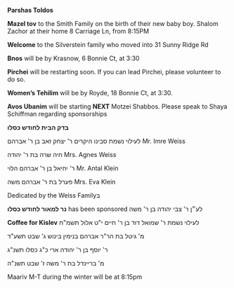 **Parshas Toldos**

**Mazel tov** to the Smith Family on the birth of their new baby boy. Shalom Zachor at
their home 8 Carriage Ln, from 8:15PM

**Welcome** to the Silverstein family who moved into 31 Sunny Ridge Rd

**Bnos**  will be by Krasnow, 6 Bonnie Ct, at 3:30

**Pirchei** will be restarting soon. If you can lead Pirchei, please volunteer 
to do so. 

**Women’s Tehilim** will be by Royde, 18 Bonnie Ct, at 3:30.

**Avos Ubanim** will be starting **NEXT** Motzei Shabbos. Please speak to Shaya
Schiffman regarding sponsorships

**בדק הבית לחודש כסלו**

לעילוי נשמת סבינו היקרים
ר' יצחק זאב בן ר' אברהם
Mr. Imre Weiss

חיה שרה בת ר' יהודה
Mrs. Agnes Weiss

ר' יחיאל בן ר' אברהם הלוי
Mr. Antal Klein

פערל בת ר' אברהם משה
Mrs. Eva Klein

Dedicated by the Weiss Familyבּ

**נר למאור לחודשׁ כסלו** has been sponsored לע״ן 
 ר' צבי יהודה בן ר' משה

**Coffee for Kislev**  לעילוי 
נשמת 
ר' שמואל דוד בן ר' חיים
י"ט אלול תשמ"ח

מ' גיטל בת הר"ר אברהם בנימין
בינוש
ג' שבט תשע"ד

ר' יוסף בן ר' יהודה ארי
כ"ג כסלו תשנ"ג

מ' בריינדל בת ר' משה
ז' שבט תשנ"ה

Maariv M-T during the winter will be at 8:15pm

